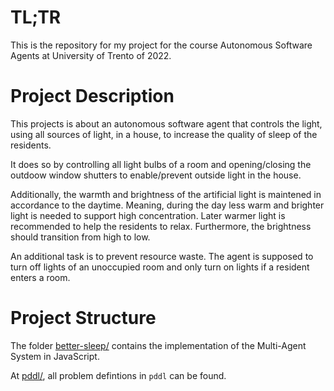 # TL;TR

This is the repository for my project for the course
Autonomous Software Agents at University of Trento
of 2022.

# Project Description

This projects is about an autonomous software agent
that controls the light, using all sources of light,
in a house, to increase the quality of sleep of the
residents.

It does so by controlling all light bulbs of a room
and opening/closing the outdoow window shutters
to enable/prevent outside light in the house.

Additionally, the warmth and brightness of the
artificial light is maintened in accordance to the 
daytime. Meaning, during the day less warm and brighter
light is needed to support high concentration. 
Later warmer light is recommended to help the residents 
to relax. Furthermore, the brightness should transition 
from high to low.

An additional task is to prevent resource waste.
The agent is supposed to turn off lights of an
unoccupied room and only turn on lights if
a resident enters a room.

# Project Structure

The folder [better-sleep/](better-sleep/) contains the
implementation of the Multi-Agent System in JavaScript.

At [pddl/](pddl/), all problem defintions in `pddl` can
be found.
